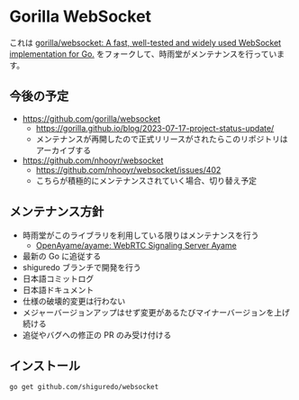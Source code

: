 # Gorilla WebSocket

これは [gorilla/websocket: A fast, well\-tested and widely used WebSocket implementation for Go\.](https://github.com/gorilla/websocket) をフォークして、時雨堂がメンテナンスを行っています。


## 今後の予定

- https://github.com/gorilla/websocket
  - https://gorilla.github.io/blog/2023-07-17-project-status-update/
  - メンテナンスが再開したので正式リリースがされたらこのリポジトリはアーカイブする
- https://github.com/nhooyr/websocket
  - https://github.com/nhooyr/websocket/issues/402
  - こちらが積極的にメンテナンスされていく場合、切り替え予定

## メンテナンス方針

- 時雨堂がこのライブラリを利用している限りはメンテナンスを行う
  - [OpenAyame/ayame: WebRTC Signaling Server Ayame](https://github.com/OpenAyame/ayame)
- 最新の Go に追従する
- shiguredo ブランチで開発を行う
- 日本語コミットログ
- 日本語ドキュメント
- 仕様の破壊的変更は行わない
- メジャーバージョンアップはせず変更があるたびマイナーバージョンを上げ続ける
- 追従やバグへの修正の PR のみ受け付ける

## インストール

    go get github.com/shiguredo/websocket
